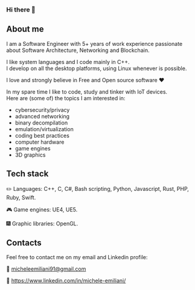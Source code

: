 ### Hi there 👋

## About me

I am a Software Engineer with 5+ years of work experience passionate about Software Architecture, Networking and Blockchain.

I like system languages and I code mainly in C++. <br>
I develop on all the desktop platforms, using Linux whenever is possible.

I love and strongly believe in Free and Open source software ❤️

In my spare time I like to code, study and tinker with IoT devices. <br>
Here are (some of) the topics I am interested in:
- cybersecurity/privacy
- advanced networking
- binary decompilation
- emulation/virtualization
- coding best practices
- computer hardware
- game engines
- 3D graphics

## Tech stack

✏️ Languages: C++, C, C#, Bash scripting, Python, Javascript, Rust, PHP, Ruby, Swift.

🎮 Game engines: UE4, UE5.

🎆 Graphic libraries: OpenGL.

## Contacts

Feel free to contact me on my email and Linkedin profile:

📧 micheleemiliani91@gmail.com

💼 https://www.linkedin.com/in/michele-emiliani/
